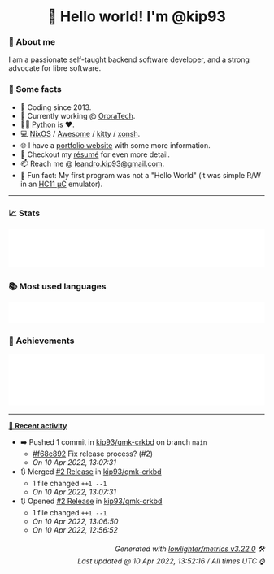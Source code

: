 <!-- README template, populated using this action:
     https://github.com/kip93/kip93/blob/main/.github/workflows/readme.yml. -->

<h1 align="center">👋 Hello world! I'm @kip93</h1> <!-- LOGIN => username -->

### 👤 About me

I am a passionate self-taught backend software developer, and a strong advocate for libre software.


### 💬 Some facts

* 📅 Coding since 2013.
* 💼 Currently working @ [OroraTech](https://ororatech.com/).
* 👨‍💻 [Python](https://github.com/search?q=user%3Akip93&l=python) is ❤️. <!-- LOGIN => username -->
* 💻 [NixOS](https://github.com/NixOS/) /
     [Awesome](https://github.com/awesomeWM/) /
     [kitty](https://github.com/kovidgoyal/kitty/) /
     [xonsh](https://github.com/xonsh/).
* 🌐 I have a [portfolio website](https://kip93.net/) with some more information.
* 📝 Checkout my [résumé](https://kip93.net/resume/) for even more detail.
* 📫 Reach me @ [leandro.kip93@gmail.com](mailto:leandro.kip93@gmail.com).
* 🎲 Fun fact: My first program was not a "Hello World" (it was simple R/W in an [HC11 µC](https://en.wikipedia.org/wiki/68HC11) emulator).


-----------------------------------------------------------------------------------------------------------------------


### 📈 Stats

![](./stats.svg)


### 📚 Most used languages <!-- by percentage, in decreasing order -->

![](./languages.svg)


### 🏅 Achievements

![](./achievements.svg)


-----------------------------------------------------------------------------------------------------------------------


**[📰 Recent activity](https://github.com/kip93)**
* ➡️ Pushed 1 commit in [kip93/qmk-crkbd](https://github.com/kip93/qmk-crkbd) on branch `main`
  * [#f68c892](https://github.com/kip93/qmk-crkbd/commit/f68c892) Fix release process? (#2)
  * *On 10 Apr 2022, 13:07:31*
* 🔃 Merged [#2 Release](https://github.com/kip93/qmk-crkbd/pull/2) in [kip93/qmk-crkbd](https://github.com/kip93/qmk-crkbd)
  * 1 file changed `++1 --1`
  * *On 10 Apr 2022, 13:07:31*
* 🔃 Opened [#2 Release](https://github.com/kip93/qmk-crkbd/pull/2) in [kip93/qmk-crkbd](https://github.com/kip93/qmk-crkbd)
  * 1 file changed `++1 --1`
  * *On 10 Apr 2022, 13:06:50*
  * *On 10 Apr 2022, 12:56:52*
 <!-- Last activity -->


<h6 align="right"><em>
    Generated with <a href="https://github.com/lowlighter/metrics/tree/latest/">lowlighter/metrics v3.22.0</a> 🛠️<br> <!-- VERSION => MAJOR.minor.patch -->
    Last updated @ 10 Apr 2022, 13:52:16 / All times UTC ⌚ <!-- meta.generated => DD/MM/YYYY, hh:mm -->
</em></h6>

